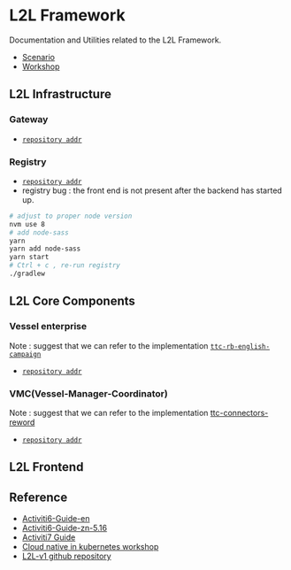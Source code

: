 # L2L Framework
Documentation and Utilities related to the L2L Framework.
- [Scenario](scenario.md)
- [Workshop](workshop.md)

## L2L Infrastructure
### Gateway
- [`repository addr`](https://github.com/i-qiqi/l2l-gateway)

### Registry
- [`repository addr`](https://github.com/i-qiqi/l2l-registry)
- registry bug : the front end is not present after the backend has started up.
```bash
# adjust to proper node version
nvm use 8
# add node-sass
yarn
yarn add node-sass
yarn start
# Ctrl + c , re-run registry
./gradlew
```

## L2L Core Components
### Vessel enterprise
Note : suggest that we can refer to the implementation [`ttc-rb-english-campaign`](https://github.com/Activiti/ttc-rb-english-campaign)
- [`repository addr`](https://github.com/i-qiqi/l2l-vesslel-enterprise)

### VMC(Vessel-Manager-Coordinator)
Note : suggest that we can refer to the implementation [ttc-connectors-reword](https://github.com/Activiti/ttc-connectors-reward)
- [`repository addr`](https://github.com/i-qiqi/l2l-vmc)

## L2L Frontend
## Reference
- [Activiti6-Guide-en](https://www.activiti.org/userguide/)
- [Activiti6-Guide-zn-5.16](http://www.cnblogs.com/boonya/p/4775471.html)
- [Activiti7 Guide](https://activiti.gitbook.io/activiti-7-developers-guide/components-architecture/activiti-cloud-infrastructure/gateway)
-  [Cloud native in kubernetes workshop](https://github.com/Activiti/ttc-docs/blob/develop/workshop.md)
- [L2L-v1 github repository](https://github.com/sonnyhcl/L2L)
